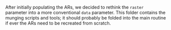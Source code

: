 After initially populating the ARs, we decided to rethink the `raster` parameter into a more conventional `data` parameter. This folder contains the munging scripts and tools; it should probably be folded into the main routine if ever the ARs need to be recreated from scratch.
